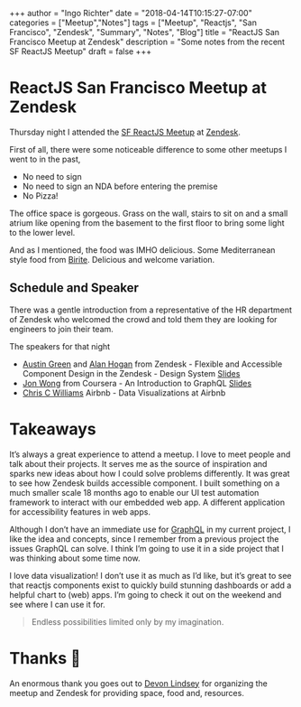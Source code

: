 +++
author = "Ingo Richter"
date = "2018-04-14T10:15:27-07:00"
categories = ["Meetup","Notes"]
tags = ["Meetup", "Reactjs", "San Francisco", "Zendesk", "Summary", "Notes", "Blog"]
title = "ReactJS San Francisco Meetup at Zendesk"
description = "Some notes from the recent SF ReactJS Meetup"
draft = false
+++

# ReactJS San Francisco Meetup at Zendesk

Thursday night I attended the [SF ReactJS Meetup](https://www.meetup.com/ReactJS-San-Francisco/events/243658035/">) at [Zendesk](https://www.zendesk.com).

First of all, there were some noticeable difference to some other meetups I went to in the past,

- No need to sign
- No need to sign an NDA before entering the premise
- No Pizza!

The office space is gorgeous. Grass on the wall, stairs to sit on and a small atrium like opening from the basement to the first floor to bring some light to the lower level.

And as I mentioned, the food was IMHO delicious. Some Mediterranean style food from [Birite](https://shop.biritecatering.com). Delicious and welcome variation.

## Schedule and Speaker

There was a gentle introduction from a representative of the HR department of Zendesk who welcomed the crowd and told them they are looking for engineers to join their team.

The speakers for that night

- [Austin Green](https://www.linkedin.com/in/austin-green-33925894/) and [Alan Hogan](https://www.linkedin.com/in/b01dface/) from Zendesk - Flexible and Accessible Component Design in the Zendesk - Design System [Slides](https://drive.google.com/file/d/1Q70VGcXY108qFNcOMnlWzrdEdpGMNdB5/view)
- [Jon Wong](https://twitter.com/@jnwng) from Coursera - An Introduction to GraphQL [Slides](https://docs.google.com/presentation/d/1KKMhIv6eriMBelzrinMsWjhEDnpUYpbPVgC7GtpJpaU/edit#slide=id.g35f391192_00)
- [Chris C Williams](https://twitter.com/@ccardwilliams) Airbnb - Data Visualizations at Airbnb

# Takeaways

It’s always a great experience to attend a meetup. I love to meet people and talk about their projects. It serves me as the source of inspiration and sparks new ideas about how I could solve problems differently. It was great to see how Zendesk builds accessible component. I built something on a much smaller scale 18 months ago to enable our UI test automation framework to interact with our embedded web app. A different application for accessibility features in web apps.

Although I don’t have an immediate use for [GraphQL](http://graphql.org/) in my current project, I like the idea and concepts, since I remember from a previous project the issues GraphQL can solve. I think I’m going to use it in a side project that I was thinking about some time now.

I love data visualization! I don’t use it as much as I’d like, but it’s great to see that reactjs components exist to quickly build stunning dashboards or add a helpful chart to (web) apps. I’m going to check it out on the weekend and see where I can use it for.

> Endless possibilities limited only by my imagination.

# Thanks 👏

An enormous thank you goes out to [Devon Lindsey](http://devonbrookelindsey.com/) for organizing the meetup and Zendesk for providing space, food and, resources.
